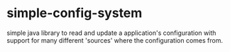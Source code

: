 # simple-config-system
simple java library to read and update a application's configuration with support for many different 'sources' where the configuration comes from.
